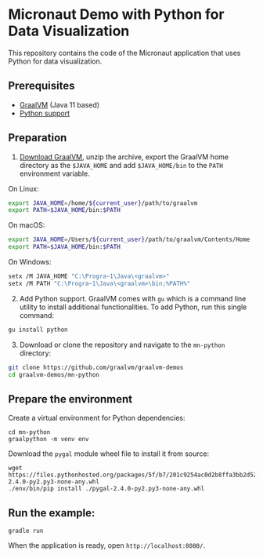 # Micronaut Demo with Python for Data Visualization

This repository contains the code of the Micronaut application that uses Python for data visualization.

## Prerequisites
* [GraalVM](https://www.graalvm.org/) (Java 11 based)
* [Python support](https://www.graalvm.org/reference-manual/python/#installing-python)

## Preparation

1. [Download GraalVM](https://www.graalvm.org/downloads/), unzip the archive, export the GraalVM home directory as the `$JAVA_HOME` and add `$JAVA_HOME/bin` to the `PATH` environment variable.

  On Linux:
  ```bash
  export JAVA_HOME=/home/${current_user}/path/to/graalvm
  export PATH=$JAVA_HOME/bin:$PATH
  ```
  On macOS:
  ```bash
  export JAVA_HOME=/Users/${current_user}/path/to/graalvm/Contents/Home
  export PATH=$JAVA_HOME/bin:$PATH
  ```
  On Windows:
  ```bash
  setx /M JAVA_HOME "C:\Progra~1\Java\<graalvm>"
  setx /M PATH "C:\Progra~1\Java\<graalvm>\bin;%PATH%"
  ```

2. Add Python support. GraalVM comes with `gu` which is a command line utility to install additional functionalities. To add Python, run this single command:
  ```bash
  gu install python
  ```

3. Download or clone the repository and navigate to the `mn-python` directory:
  ```bash
  git clone https://github.com/graalvm/graalvm-demos
  cd graalvm-demos/mn-python
  ```

## Prepare the environment

Create a virtual environment for Python dependencies:
```
cd mn-python
graalpython -m venv env
```

Download the `pygal` module wheel file to install it from source:
```
wget https://files.pythonhosted.org/packages/5f/b7/201c9254ac0d2b8ffa3bb2d528d23a4130876d9ba90bc28e99633f323f17/pygal-2.4.0-py2.py3-none-any.whl
./env/bin/pip install ./pygal-2.4.0-py2.py3-none-any.whl
```

## Run the example:
```
gradle run
```
When the application is ready, open `http://localhost:8080/`.
